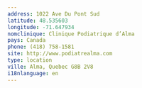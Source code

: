 ```yaml
---
address: 1022 Ave Du Pont Sud
latitude: 48.535603
longitude: -71.647934
nomclinique: Clinique Podiatrique d’Alma
pays: Canada
phone: (418) 758-1581
site: http://www.podiatrealma.com
type: location
ville: Alma, Quebec G8B 2V8
i18nlanguage: en
---
```


